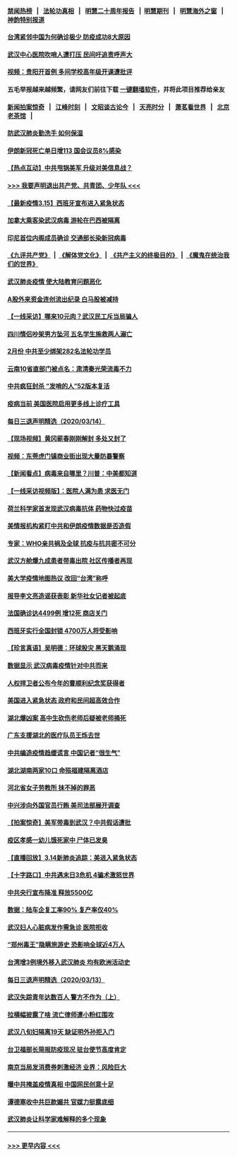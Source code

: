 #### [禁闻热榜](热点新闻.md?=0)  &nbsp;&nbsp;|&nbsp;&nbsp; [法轮功真相](https://github.com/gfw-breaker/truth/blob/master/README.md?=0) &nbsp;&nbsp;|&nbsp;&nbsp; [明慧二十周年报告](https://github.com/gfw-breaker/mh-reports/blob/master/README.md?=0) &nbsp;&nbsp;|&nbsp;&nbsp;[明慧期刊](https://github.com/gfw-breaker/mh-qikan) &nbsp;&nbsp;|&nbsp;&nbsp; [明慧海外之窗](https://github.com/gfw-breaker/mh-news/blob/master/README.md?=0) &nbsp;&nbsp;|&nbsp;&nbsp; [神韵特别报道](https://github.com/gfw-breaker/mh-news/blob/master/shenyun.md?=0)
#### [台湾紧邻中国为何确诊极少 防疫成功8大原因](../pages/nsc413/n11940819.md?t=03152331) 
#### [武汉中心医院吹哨人遭打压 民间吁追责呼声大](../pages/nsc413/n11942255.md?t=03152331) 
#### [视频：贵阳开首例 多间学校高年级开课遭批评](../pages/nsc413/n11941987.md?t=03152331) 
#### 五毛举报越来越频繁，请网友们前往下载 [一键翻墙软件](https://github.com/gfw-breaker/ssr-accounts)，并将此项目推荐给亲友
#### [新闻拍案惊奇](https://github.com/gfw-breaker/banned-news/blob/master/pages/link4.md) &nbsp;&nbsp;|&nbsp;&nbsp; [江峰时刻](https://github.com/gfw-breaker/banned-news/blob/master/pages/link4.md) &nbsp;&nbsp;|&nbsp;&nbsp; [文昭谈古论今](https://github.com/gfw-breaker/banned-news/blob/master/pages/link4.md) &nbsp;&nbsp;|&nbsp;&nbsp; [天亮时分](https://github.com/gfw-breaker/banned-news/blob/master/pages/link4.md) &nbsp;&nbsp;|&nbsp;&nbsp; [萧茗看世界](https://github.com/gfw-breaker/banned-news/blob/master/pages/link4.md) &nbsp;&nbsp;|&nbsp;&nbsp; [北京老茶馆](https://github.com/gfw-breaker/banned-news/blob/master/pages/link4.md) &nbsp;&nbsp;|&nbsp;&nbsp; 
#### [防武汉肺炎勤洗手 如何保湿](../pages/nsc413/n11942105.md?t=03152331) 
#### [伊朗新冠死亡单日增113 国会议员8%感染](../pages/nsc413/n11942119.md?t=03152331) 
#### [【热点互动】中共甩锅美军 升级对美信息战？](../pages/nsc413/n11940633.md?t=03152331) 
#### [>>> 我要声明退出共产党、共青团、少年队 <<<](https://github.com/begood0513/goodnews/blob/master/quit/letter.md) 
#### [【最新疫情3.15】西班牙宣布进入紧急状态](../pages/nsc413/n11940988.md?t=03152331) 
#### [加拿大乘客染武汉病毒 游轮在巴西被隔离](../pages/nsc413/n11941905.md?t=03152331) 
#### [印尼首位内阁成员确诊 交通部长染新冠病毒](../pages/nsc413/n11941920.md?t=03152331) 
#### [《九评共产党》](https://github.com/begood0513/9ping.md/blob/master/README.md) &nbsp;|&nbsp; [《解体党文化》](../../../../jtdwh.md/blob/master/README.md)  &nbsp;|&nbsp; [《共产主义的终极目的》](../../../../gczydzjmd.md/blob/master/README.md) &nbsp;|&nbsp; [《魔鬼在统治我们的世界》](../../../../mgztzwmdsj.md/blob/master/README.md) 
#### [武汉肺炎疫情 使大陆教育问题恶化](../pages/nsc413/n11941686.md?t=03152331) 
#### [A股外来资金连创流出纪录 白马股被减持](../pages/nsc413/n11941363.md?t=03152331) 
#### [【一线采访】哪来10元肉？武汉民工斥当局骗人](../pages/nsc413/n11941476.md?t=03152331) 
#### [四川情侣吵架男方坠河 五名学生施救两人溺亡](../pages/nsc413/n11941457.md?t=03152331) 
#### [2月份 中共至少绑架282名法轮功学员](../pages/nsc413/n11941295.md?t=03152331) 
#### [云南10省直部门被点名：肃清秦光荣流毒不力](../pages/nsc413/n11941391.md?t=03152331) 
#### [中共疯狂封杀 “发哨的人”52版本复活](../pages/nsc413/n11941306.md?t=03152331) 
#### [疫病当前 美国医院启用更多线上诊疗工具](../pages/nsc413/n11941300.md?t=03152331) 
#### [每日三退声明精选（2020/03/14）](../pages/nsc413/n11941290.md?t=03152331) 
#### [【现场视频】黄冈蕲春刚刚解封 多处又封了](../pages/nsc413/n11941108.md?t=03152331) 
#### [视频：东莞虎门镇商业街出现大量防暴警察](../pages/nsc413/n11941017.md?t=03152331) 
#### [【新闻看点】病毒来自哪里？川普：中美都知道](../pages/nsc413/n11940769.md?t=03152331) 
#### [【一线采访视频版】：医院人满为患 求医无门](../pages/nsc413/n11940830.md?t=03152331) 
#### [荷兰科学家首发现武汉病毒抗体 药物快过疫苗](../pages/nsc413/n11940920.md?t=03152331) 
#### [美情报机构紧盯中共和伊朗疫情数据是否造假](../pages/nsc413/n11940875.md?t=03152331) 
#### [专家：WHO亲共祸及全球 抗疫与抗共密不可分](../pages/nsc413/n11935110.md?t=03152331) 
#### [武汉方舱爆九成患者带毒出院 社区传播者再现](../pages/nsc413/n11940407.md?t=03152331) 
#### [美大学疫情地图热议 改回“台湾”称呼](../pages/nsc413/n11940365.md?t=03152331) 
#### [报导李文亮造谣获表彰 新华社女记者被起底](../pages/nsc413/n11939689.md?t=03152331) 
#### [法国确诊达4499例 增12死 商店关门](../pages/nsc413/n11940834.md?t=03152331) 
#### [西班牙实行全国封锁 4700万人将受影响](../pages/nsc413/n11940852.md?t=03152331) 
#### [【珍言真语】吴明德：环球股灾 黑天鹅涌现](../pages/nsc413/n11940772.md?t=03152331) 
#### [数据显示 武汉病毒疫情针对中共而来](../pages/nsc413/n11940697.md?t=03152331) 
#### [人权捍卫者公布今年的曹顺利纪念奖获得者](../pages/nsc413/n11940787.md?t=03152331) 
#### [美国进入紧急状态 政府和民间超高效合作](../pages/nsc413/n11940720.md?t=03152331) 
#### [湖北爆凶案 高中生砍伤老师后疑被老师捅死](../pages/nsc413/n11940645.md?t=03152331) 
#### [广东支援湖北的医疗队员王烁去世](../pages/nsc413/n11940455.md?t=03152331) 
#### [中共编造疫情趋缓谎言 中国记者“很生气”](../pages/nsc413/n11940605.md?t=03152331) 
#### [湖北湖南两家10口 命殒福建隔离酒店](../pages/nsc413/n11940419.md?t=03152331) 
#### [河北省女子劳教所 抹不掉的罪恶](../pages/nsc413/n11936074.md?t=03152331) 
#### [中兴涉向外国官员行贿 美司法部展开调查](../pages/nsc413/n11940378.md?t=03152331) 
#### [【拍案惊奇】美军带毒到武汉？中共假话遭批](../pages/nsc413/n11939240.md?t=03152331) 
#### [疫区孝感一幼儿饿死家中 尸体已发臭](../pages/nsc413/n11940124.md?t=03152331) 
#### [【直播回放】3.14新肺炎追踪：美进入紧急状态](../pages/nsc413/n11940229.md?t=03152331) 
#### [【十字路口】中共遇末日3危机 4骗术激怒世界](../pages/nsc413/n11939218.md?t=03152331) 
#### [中共央行宣布降准 释放5500亿](../pages/nsc413/n11939601.md?t=03152331) 
#### [数据：陆车企复工率90% 复产率仅40%](../pages/nsc413/n11939936.md?t=03152331) 
#### [武汉妇人心脏病发作需急诊 医院拒收](../pages/nsc413/n11939919.md?t=03152331) 
#### [“郑州毒王”隐瞒旅游史 恐影响全球近4万人](../pages/nsc413/n11940024.md?t=03152331) 
#### [台湾增3例境外移入武汉肺炎 均有欧洲活动史](../pages/nsc413/n11939939.md?t=03152331) 
#### [每日三退声明精选（2020/03/13）](../pages/nsc413/n11940013.md?t=03152331) 
#### [武汉失踪青年达数百人 警方不作为（上）](../pages/nsc413/n11939304.md?t=03152331) 
#### [拉横幅披露了啥 流亡律师遭小粉红围攻](../pages/nsc413/n11939635.md?t=03152331) 
#### [武汉八旬妇隔离19天 缺证明外孙拒入门](../pages/nsc413/n11939610.md?t=03152331) 
#### [台卫福部长简报防疫现况 驻台使节高度肯定](../pages/nsc413/n11939596.md?t=03152331) 
#### [南京当局发消费券刺激经济 业界：风险巨大](../pages/nsc413/n11939302.md?t=03152331) 
#### [曝中共掩盖疫情真相 中国网民创意十足](../pages/nsc413/n11939039.md?t=03152331) 
#### [谭德塞收中共巨款媚共 官媒力挺露底细](../pages/nsc413/n11939007.md?t=03152331) 
#### [武汉肺炎让科学家难解释的多个现象](../pages/nsc413/n11938553.md?t=03152331) 

----
#### [ >>> 更早内容 <<< ](../indexes/nsc413-earlier.md)
